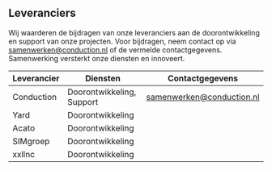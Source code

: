 
## Leveranciers

Wij waarderen de bijdragen van onze leveranciers aan de doorontwikkeling en support van onze projecten. Voor bijdragen, neem contact op via <samenwerken@conduction.nl> of de vermelde contactgegevens. Samenwerking versterkt onze diensten en innoveert.

| Leverancier | Diensten | Contactgegevens |
|-------------|---------------------|---------|
|    Conduction         |       Doorontwikkeling, Support     |     <samenwerken@conduction.nl>    |
|      Yard     |         Doorontwikkeling            |         |
|       Acato      |     Doorontwikkeling                |         |
|      SIMgroep       |      Doorontwikkeling               |         |
|      xxllnc       |        Doorontwikkeling             |         |
